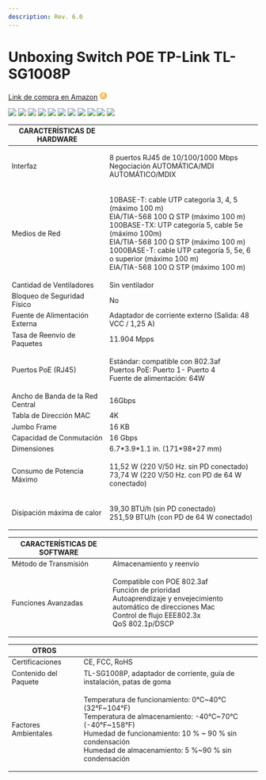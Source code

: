 ```yaml
---
description: Rev. 6.0
---
```


# Unboxing Switch POE TP-Link TL-SG1008P

[Link de compra en Amazon](https://amzn.to/3IXdJnE) ![](<../.gitbook/assets/image (1).png>)

![](../.gitbook/assets/IMG\_20230604\_134620.jpg) ![](../.gitbook/assets/IMG\_20230604\_134656.jpg) ![](../.gitbook/assets/IMG\_20230604\_134710.jpg) ![](../.gitbook/assets/IMG\_20230604\_134840.jpg) ![](../.gitbook/assets/IMG\_20230604\_134848.jpg) ![](../.gitbook/assets/IMG\_20230604\_134938.jpg) ![](../.gitbook/assets/IMG\_20230604\_135029.jpg) ![](../.gitbook/assets/IMG\_20230604\_135039.jpg) ![](../.gitbook/assets/IMG\_20230604\_140653.jpg) ![](../.gitbook/assets/IMG\_20230604\_135227.jpg) ![](../.gitbook/assets/IMG\_20230604\_135418.jpg)

| **CARACTERÍSTICAS DE HARDWARE**  |                                                                                                                                                                                                                                                                                                                  |
| -------------------------------- | ---------------------------------------------------------------------------------------------------------------------------------------------------------------------------------------------------------------------------------------------------------------------------------------------------------------- |
| Interfaz                         | <p>8 puertos RJ45 de 10/100/1000 Mbps<br>Negociación AUTOMÁTICA/MDI AUTOMÁTICO/MDIX</p>                                                                                                                                                                                                                          |
| Medios de Red                    | <p>10BASE-T: cable UTP categoría 3, 4, 5 (máximo 100 m)<br>EIA/TIA-568 100 Ω STP (máximo 100 m)<br>100BASE-TX: UTP categoría 5, cable 5e (máximo 100m)<br>EIA/TIA-568 100 Ω STP (máximo 100 m)<br>1000BASE-T: cable UTP categoría 5, 5e, 6 o superior (máximo 100 m)<br>EIA/TIA-568 100 Ω STP (máximo 100 m)</p> |
| Cantidad de Ventiladores         | Sin ventilador                                                                                                                                                                                                                                                                                                   |
| Bloqueo de Seguridad Físico      | No                                                                                                                                                                                                                                                                                                               |
| Fuente de Alimentación Externa   | Adaptador de corriente externo (Salida: 48 VCC / 1,25 A)                                                                                                                                                                                                                                                         |
| Tasa de Reenvío de Paquetes      | 11.904 Mpps                                                                                                                                                                                                                                                                                                      |
| Puertos PoE (RJ45)               | <p>Estándar: compatible con 802.3af<br>Puertos PoE: Puerto 1- Puerto 4<br>Fuente de alimentación: 64W</p>                                                                                                                                                                                                        |
| Ancho de Banda de la Red Central | 16Gbps                                                                                                                                                                                                                                                                                                           |
| Tabla de Dirección MAC           | 4K                                                                                                                                                                                                                                                                                                               |
| Jumbo Frame                      | 16 KB                                                                                                                                                                                                                                                                                                            |
| Capacidad de Conmutación         | 16 Gbps                                                                                                                                                                                                                                                                                                          |
| Dimensiones                      | 6.7\*3.9\*1.1 in. (171\*98\*27 mm)                                                                                                                                                                                                                                                                               |
| Consumo de Potencia Máximo       | <p>11,52 W (220 V/50 Hz. sin PD conectado)<br>73,74 W (220 V/50 Hz. con PD de 64 W conectado)</p>                                                                                                                                                                                                                |
| Disipación máxima de calor       | <p>39,30 BTU/h (sin PD conectado)<br>251,59 BTU/h (con PD de 64 W conectado)</p>                                                                                                                                                                                                                                 |

| **CARACTERÍSTICAS DE SOFTWARE** |                                                                                                                                                                              |
| ------------------------------- | ---------------------------------------------------------------------------------------------------------------------------------------------------------------------------- |
| Método de Transmisión           | Almacenamiento y reenvío                                                                                                                                                     |
| Funciones Avanzadas             | <p>Compatible con POE 802.3af<br>Función de prioridad<br>Autoaprendizaje y envejecimiento automático de direcciones Mac<br>Control de flujo EEE802.3x<br>QoS 802.1p/DSCP</p> |

| **OTROS**             |                                                                                                                                                                                                                                           |
| --------------------- | ----------------------------------------------------------------------------------------------------------------------------------------------------------------------------------------------------------------------------------------- |
| Certificaciones       | CE, FCC, RoHS                                                                                                                                                                                                                             |
| Contenido del Paquete | TL-SG1008P, adaptador de corriente, guía de instalación, patas de goma                                                                                                                                                                    |
| Factores Ambientales  | <p>Temperatura de funcionamiento: 0°C~40°C (32°F~104°F)<br>Temperatura de almacenamiento: -40°C~70°C (-40°F~158°F)<br>Humedad de funcionamiento: 10 % ~ 90 % sin condensación<br>Humedad de almacenamiento: 5 %~90 % sin condensación</p> |

